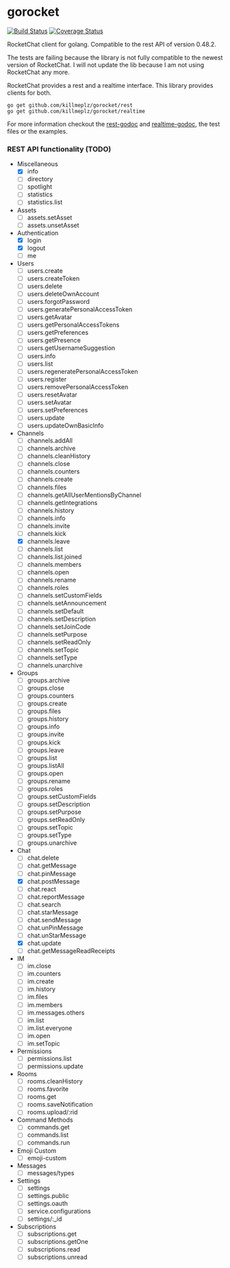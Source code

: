 # gorocket
[![Build Status](https://travis-ci.org/killmeplz/gorocket.svg?branch=master)](https://travis-ci.org/killmeplz/gorocket)
[![Coverage Status](https://coveralls.io/repos/github/killmeplz/gorocket/badge.svg?branch=master)](https://coveralls.io/github/killmeplz/gorocket?branch=master)

RocketChat client for golang. Compatible to the rest API of version 0.48.2.

The tests are failing because the library is not fully compatible to the newest version of RocketChat.
I will not update the lib because I am not using RocketChat any more.

RocketChat provides a rest and a realtime interface. This library provides clients for both.

```
go get github.com/killmeplz/gorocket/rest
go get github.com/killmeplz/gorocket/realtime
```

For more information checkout the [rest-godoc](https://godoc.org/github.com/killmeplz/gorocket/rest) and [realtime-godoc](https://godoc.org/github.com/killmeplz/gorocket/realtime), the test files or the examples.


### REST API functionality (TODO)
- Miscellaneous
    - [X] info
    - [ ] directory
    - [ ] spotlight
    - [ ] statistics
    - [ ] statistics.list
- Assets
    - [ ] assets.setAsset
    - [ ] assets.unsetAsset
- Authentication
    - [X] login
    - [X] logout
    - [ ] me
- Users
    - [ ] users.create
    - [ ] users.createToken
    - [ ] users.delete
    - [ ] users.deleteOwnAccount
    - [ ] users.forgotPassword
    - [ ] users.generatePersonalAccessToken
    - [ ] users.getAvatar
    - [ ] users.getPersonalAccessTokens
    - [ ] users.getPreferences
    - [ ] users.getPresence
    - [ ] users.getUsernameSuggestion
    - [ ] users.info
    - [ ] users.list
    - [ ] users.regeneratePersonalAccessToken
    - [ ] users.register
    - [ ] users.removePersonalAccessToken
    - [ ] users.resetAvatar
    - [ ] users.setAvatar
    - [ ] users.setPreferences
    - [ ] users.update
    - [ ] users.updateOwnBasicInfo
- Channels
	- [ ] channels.addAll
	- [ ] channels.archive
	- [ ] channels.cleanHistory
	- [ ] channels.close
	- [ ] channels.counters
	- [ ] channels.create
	- [ ] channels.files
	- [ ] channels.getAllUserMentionsByChannel
	- [ ] channels.getIntegrations
	- [ ] channels.history
	- [ ] channels.info
	- [ ] channels.invite
	- [ ] channels.kick
	- [X] channels.leave
	- [ ] channels.list
	- [ ] channels.list.joined
	- [ ] channels.members
	- [ ] channels.open
	- [ ] channels.rename
	- [ ] channels.roles
	- [ ] channels.setCustomFields
	- [ ] channels.setAnnouncement
	- [ ] channels.setDefault
	- [ ] channels.setDescription
	- [ ] channels.setJoinCode
	- [ ] channels.setPurpose
	- [ ] channels.setReadOnly
	- [ ] channels.setTopic
	- [ ] channels.setType
	- [ ] channels.unarchive
- Groups
	- [ ] groups.archive
	- [ ] groups.close
	- [ ] groups.counters
	- [ ] groups.create
	- [ ] groups.files
	- [ ] groups.history
	- [ ] groups.info
	- [ ] groups.invite
	- [ ] groups.kick
	- [ ] groups.leave
	- [ ] groups.list
	- [ ] groups.listAll
	- [ ] groups.open
	- [ ] groups.rename
	- [ ] groups.roles
	- [ ] groups.setCustomFields
	- [ ] groups.setDescription
	- [ ] groups.setPurpose
	- [ ] groups.setReadOnly
	- [ ] groups.setTopic
	- [ ] groups.setType
	- [ ] groups.unarchive
- Chat
	- [ ] chat.delete
	- [ ] chat.getMessage
	- [ ] chat.pinMessage
	- [X] chat.postMessage
	- [ ] chat.react
	- [ ] chat.reportMessage
	- [ ] chat.search
	- [ ] chat.starMessage
	- [ ] chat.sendMessage
	- [ ] chat.unPinMessage
	- [ ] chat.unStarMessage
	- [X] chat.update
	- [ ] chat.getMessageReadReceipts
- IM
	- [ ] im.close
	- [ ] im.counters
	- [ ] im.create
	- [ ] im.history
	- [ ] im.files
	- [ ] im.members
	- [ ] im.messages.others
	- [ ] im.list
	- [ ] im.list.everyone
	- [ ] im.open
	- [ ] im.setTopic
- Permissions
    - [ ] permissions.list
    - [ ] permissions.update
- Rooms
	- [ ] rooms.cleanHistory
	- [ ] rooms.favorite
	- [ ] rooms.get
	- [ ] rooms.saveNotification
	- [ ] rooms.upload/:rid
- Command Methods
    - [ ] commands.get
    - [ ] commands.list
    - [ ] commands.run
- Emoji Custom
    - [ ] emoji-custom
- Messages
    - [ ] messages/types
- Settings
    - [ ] settings
	- [ ] settings.public
	- [ ] settings.oauth
	- [ ] service.configurations
    - [ ] settings/:_id
- Subscriptions
	- [ ] subscriptions.get
	- [ ] subscriptions.getOne
	- [ ] subscriptions.read
	- [ ] subscriptions.unread